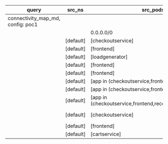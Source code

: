 |query|src_ns|src_pods|dst_ns|dst_pods|connection|
|---|---|---|---|---|---|
|connectivity_map_md, config: poc1||||||
|||0.0.0.0/0|[default]|[frontend]|{protocols:TCP,dst_ports:8080}|
||[default]|[checkoutservice]|[default]|[emailservice]|{protocols:TCP,dst_ports:8080}|
||[default]|[frontend]|[default]|[recommendationservice]|{protocols:TCP,dst_ports:8080}|
||[default]|[loadgenerator]|[default]|[frontend]|{protocols:TCP,dst_ports:8080}|
||[default]|[frontend]|[default]|[adservice]|{protocols:TCP,dst_ports:9555}|
||[default]|[frontend]|[default]|[checkoutservice]|{protocols:TCP,dst_ports:5050}|
||[default]|[app in (checkoutservice,frontend)]|[default]|[cartservice]|{protocols:TCP,dst_ports:7070}|
||[default]|[app in (checkoutservice,frontend)]|[default]|[currencyservice]|{protocols:TCP,dst_ports:7000}|
||[default]|[app in (checkoutservice,frontend,recommendationservice)]|[default]|[productcatalogservice]|{protocols:TCP,dst_ports:3550}|
||[default]|[checkoutservice]|[default]|[app in (paymentservice,shippingservice)]|{protocols:TCP,dst_ports:50051}|
||[default]|[frontend]|[default]|[shippingservice]|{protocols:TCP,dst_ports:50051}|
||[default]|[cartservice]|[default]|[redis-cart]|{protocols:TCP,dst_ports:6379}|

